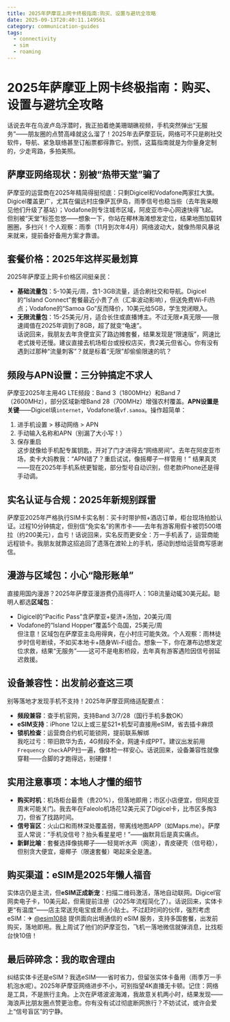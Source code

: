 ```yaml
---
title: 2025年萨摩亚上网卡终极指南:购买、设置与避坑全攻略
date: 2025-09-13T20:40:11.149561
category: communication-guides
tags:
  - connectivity
  - sim
  - roaming
---
```


# 2025年萨摩亚上网卡终极指南：购买、设置与避坑全攻略

话说去年在乌波卢岛浮潜时，我正拍着绝美珊瑚礁视频，手机突然弹出“无服务”——朋友圈的点赞高峰就这么溜了！2025年去萨摩亚玩，网络可不只是刷社交软件，导航、紧急联络甚至订船票都得靠它。别慌，这篇指南就是为你量身定制的，少走弯路，多拍美照。

## 萨摩亚网络现状：别被“热带天堂”骗了  
萨摩亚的运营商在2025年精简得挺彻底：只剩Digicel和Vodafone两家扛大旗。Digicel覆盖更广，尤其在偏远村庄像萨瓦伊岛，雨季信号也稳当些（去年我亲眼见他们升级了基站）；Vodafone则专注城市区域，阿皮亚市中心网速快得飞起。但别被“天堂”标签忽悠——想象一下，你站在椰林海滩想发定位，结果地图加载转圈圈，多扫兴！个人观察：雨季（11月到次年4月）网络波动大，就像热带风暴说来就来，提前备好备用方案才靠谱。

## 套餐价格：2025年这样买最划算  
2025年萨摩亚上网卡价格区间挺亲民：  
- **基础流量包**：5-10美元/周，含1-3GB流量，适合刷社交和导航。Digicel的“Island Connect”套餐最近小贵了点（汇率波动影响），但送免费Wi-Fi热点；Vodafone的“Samoa Go”反而降价，10美元给5GB，学生党闭眼入。  
- **无限流量包**：15-25美元/月，适合长住或直播博主。不过无限≠真无限——限速阈值在2025年调到了8GB，超了就变“龟速”。  
话说回来，我朋友去年贪便宜买了路边摊套餐，结果发现是“限速版”，网速比老式拨号还慢。建议直接去机场柜台或授权店买，贵2美元但省心。你有没有遇到过那种“流量刺客”？就是标着“无限”却偷偷限速的坑？  

## 频段与APN设置：三分钟搞定不求人  
萨摩亚2025年主用4G LTE频段：Band 3（1800MHz）和Band 7（2600MHz），部分区域新增Band 28（700MHz）增强农村覆盖。**APN设置是关键**——Digicel填`internet`，Vodafone填`vf.samoa`。操作超简单：  
1. 进手机设置 > 移动网络 > APN  
2. 手动输入名称和APN（别漏了大小写！）  
3. 保存重启  
这步就像给手机配专属钥匙，开对了门才进得去“网络房间”。去年在阿皮亚市场，卖卡大妈教我：“APN错了？重启试试，像摇椰子一样管用！” 结果真灵——现在2025年手机系统更智能，部分型号自动识别，但老款iPhone还是得手动调。  

## 实名认证与合规：2025年新规别踩雷  
萨摩亚2025年严格执行SIM卡实名制：买卡时带护照+酒店订单，柜台现场拍脸认证。过程10分钟搞定，但别信“免实名”的黑市卡——去年有游客用假卡被罚500塔拉（约200美元），血亏！话说回来，实名反而更安全：万一手机丢了，运营商能远程锁卡。我朋友就靠这招追回了遗落在渡轮上的手机，感动到想给运营商写感谢信。  

## 漫游与区域包：小心“隐形账单”  
直接用国内漫游？2025年萨摩亚漫游费仍高得吓人：1GB流量动辄30美元起。聪明人都选**区域包**：  
- Digicel的“Pacific Pass”含萨摩亚+斐济+汤加，20美元/周  
- Vodafone的“Island Hopper”覆盖5个岛国，25美元/周  
但注意！区域包在萨摩亚主岛用得爽，在小村庄可能失效。个人观察：雨林徒步时信号断续，不如买本地卡+随身Wi-Fi组合。想象一下，你在瀑布边想发定位求救，结果“无服务”——这可不是电影桥段，去年真有游客遇险因信号弱延迟救援。  

## 设备兼容性：出发前必查这三项  
别等落地才发现手机不支持！2025年萨摩亚网络适配要点：  
- **频段兼容**：查手机官网，支持Band 3/7/28（国行手机多数OK）  
- **eSIM支持**：iPhone 12以上或三星S21+机型可直接用eSIM，省去插卡麻烦  
- **锁机检查**：运营商合约机可能锁网，提前联系解绑  
我吃过亏：带旧款华为去，4G频段不全，网速卡成PPT。建议出发前用`Frequency Check`APP扫一遍，像体检一样安心。话说回来，设备兼容性就像穿鞋——合脚的才跑得远，别硬撑！  

## 实用注意事项：本地人才懂的细节  
- **购买时机**：机场柜台最贵（贵20%），但落地即用；市区小店便宜，但阿皮亚周末可能关门。我去年在Faleolo机场花12美元买了Digicel卡，比市区多掏3刀，但省了找路时间。  
- **信号盲区**：火山口和雨林深处覆盖弱，带离线地图APP（如Maps.me）。萨摩亚人常说：“手机没信号？抬头看星星吧！”——幽默背后是真实痛点。  
- **新鲜比喻**：套餐选择像挑椰子——轻晃听水声（网速），青皮硬壳（信号稳），但别贪大便宜，瘪椰子（限速套餐）喝起来全是渣。  

## 购买渠道：eSIM是2025年懒人福音  
实体店仍是主流，但**eSIM正成新宠**：扫描二维码激活，落地自动联网。Digicel官网卖电子卡，10美元起，但需提前注册（2025年流程简化了）。话说回来，实体卡更“有温度”——店主常送充电宝或景点小贴士。不过赶时间的伙伴，强烈考虑eSIM：✈ [@esim1088](https://t.me/s/esim1088) 提供面向出境通信的 eSIM 服务，支持多国套餐，出发前购买，落地即用。我上周试了他们的萨摩亚包，飞机一落地微信就弹消息，比找柜台快10倍！  

## 最后碎碎念：我的取舍理由  
纠结实体卡还是eSIM？我选eSIM——省时省力，但留张实体卡备用（雨季万一手机泡水呢）。2025年萨摩亚网络进步不小，可别指望4K直播无卡顿。记住：网络是工具，不是旅行主角。上次在萨塔波波海滩，我故意关机两小时，结果发现——海浪声比朋友圈点赞更治愈。你有没有试过彻底断网旅行？不妨试试，或许会爱上“信号盲区”的宁静。